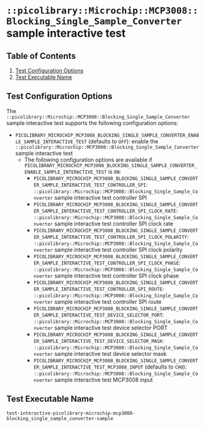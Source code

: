 # `::picolibrary::Microchip::MCP3008::Blocking_Single_Sample_Converter` sample interactive test

## Table of Contents
1. [Test Configuration Options](#test-configuration-options)
1. [Test Executable Name](#test-executable-name)

## Test Configuration Options
The `::picolibrary::Microchip::MCP3008::Blocking_Single_Sample_Converter` sample
interactive test supports the following configuration options:
- `PICOLIBRARY_MICROCHIP_MCP3008_BLOCKING_SINGLE_SAMPLE_CONVERTER_ENABLE_SAMPLE_INTERACTIVE_TEST`
  (defaults to `OFF`): enable the
  `::picolibrary::Microchip::MCP3008::Blocking_Single_Sample_Converter` sample interactive
  test
    - The following configuration options are available if
      `PICOLIBRARY_MICROCHIP_MCP3008_BLOCKING_SINGLE_SAMPLE_CONVERTER_ENABLE_SAMPLE_INTERACTIVE_TEST`
      is `ON`:
        - `PICOLIBRARY_MICROCHIP_MCP3008_BLOCKING_SINGLE_SAMPLE_CONVERTER_SAMPLE_INTERACTIVE_TEST_CONTROLLER_SPI`:
          `::picolibrary::Microchip::MCP3008::Blocking_Single_Sample_Converter` sample
          interactive test controller SPI
        - `PICOLIBRARY_MICROCHIP_MCP3008_BLOCKING_SINGLE_SAMPLE_CONVERTER_SAMPLE_INTERACTIVE_TEST_CONTROLLER_SPI_CLOCK_RATE`:
          `::picolibrary::Microchip::MCP3008::Blocking_Single_Sample_Converter` sample
          interactive test controller SPI clock rate
        - `PICOLIBRARY_MICROCHIP_MCP3008_BLOCKING_SINGLE_SAMPLE_CONVERTER_SAMPLE_INTERACTIVE_TEST_CONTROLLER_SPI_CLOCK_POLARITY`:
          `::picolibrary::Microchip::MCP3008::Blocking_Single_Sample_Converter` sample
          interactive test controller SPI clock polarity
        - `PICOLIBRARY_MICROCHIP_MCP3008_BLOCKING_SINGLE_SAMPLE_CONVERTER_SAMPLE_INTERACTIVE_TEST_CONTROLLER_SPI_CLOCK_PHASE`:
          `::picolibrary::Microchip::MCP3008::Blocking_Single_Sample_Converter` sample
          interactive test controller SPI clock phase
        - `PICOLIBRARY_MICROCHIP_MCP3008_BLOCKING_SINGLE_SAMPLE_CONVERTER_SAMPLE_INTERACTIVE_TEST_CONTROLLER_SPI_ROUTE`:
          `::picolibrary::Microchip::MCP3008::Blocking_Single_Sample_Converter` sample
          interactive test controller SPI route
        - `PICOLIBRARY_MICROCHIP_MCP3008_BLOCKING_SINGLE_SAMPLE_CONVERTER_SAMPLE_INTERACTIVE_TEST_DEVICE_SELECTOR_PORT`:
          `::picolibrary::Microchip::MCP3008::Blocking_Single_Sample_Converter` sample
          interactive test device selector PORT
        - `PICOLIBRARY_MICROCHIP_MCP3008_BLOCKING_SINGLE_SAMPLE_CONVERTER_SAMPLE_INTERACTIVE_TEST_DEVICE_SELECTOR_MASK`:
          `::picolibrary::Microchip::MCP3008::Blocking_Single_Sample_Converter` sample
          interactive test device selector mask
        - `PICOLIBRARY_MICROCHIP_MCP3008_BLOCKING_SINGLE_SAMPLE_CONVERTER_SAMPLE_INTERACTIVE_TEST_MCP3008_INPUT`
          (defaults to `CH0`):
          `::picolibrary::Microchip::MCP3008::Blocking_Single_Sample_Converter` sample
          interactive test MCP3008 input

## Test Executable Name
`test-interactive-picolibrary-microchip-mcp3008-blocking_single_sample_converter-sample`
